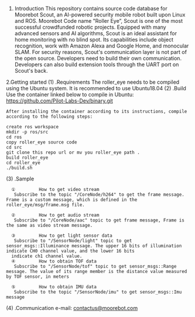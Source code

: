
1. Introduction
   This repository contains source code database for Moorebot Scout, an AI-powered security mobile robot built upon Linux and ROS. Moorebot Code name "Roller Eye”, Scout is one of the most successful crowdfunded robotic projects. Equipped with many advanced sensors and AI algorithms, Scout is an ideal assistant for home monitoring with no blind spot. Its capabilities include object recognition, work with Amazon Alexa and Google Home, and monocular SLAM. For security reasons, Scout's communication layer is not part of the open source. Developers need to build their own communication. Developers can also build extension tools through the UART port on Scout's back.

2.Getting started
  (1) .Requirements
	The roller_eye needs to be compiled using the Ubuntu system. It is recommended to use Ubuntu18.04
  (2) .Build
       Use the container linked below to compile in Ubuntu:
	 https://github.com/Pilot-Labs-Dev/binary.git

	After installing the container according to its instructions, compile according to the following steps:

	create ros workspace
	mkdir -p ros/src
	cd ros
	copy roller_eye source code
	cd src
	git clone this repo url or mv you roller_eye path .
	build roller_eye
	cd roller_eye
	./build.sh

  (3) .Sample

      ①         How to get video stream
       Subscribe to the topic "/CoreNode/h264" to get the frame message. Frame is a custom message, which is defined in the roller_eye/msg/frame.msg file.

      ②         How to get audio stream
       Subscribe to "/CoreNode/aac" topic to get frame message, Frame is the same as video stream message.

      ③         How to get light sensor data
       Subscribe to "/SensorNode/light" topic to get sensor_msgs::Illuminance message. The upper 16 bits of illumination indicate CH0 channel value, and the lower 16 bits 
      indicate ch1 channel value.
      ④         How to obtain TOF data
       Subscribe to "/SensorNode/tof" topic to get sensor_msgs::Range message. The value of its range member is the distance value measured by TOF sensor, in meters

      ⑤         How to obtain IMU data
       Subscribe to the topic "/SensorNode/imu" to get sensor_msgs::Imu message

  (4) .Communication
        e-mail: contactus@moorebot.com


